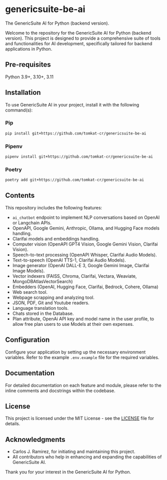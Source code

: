 # genericsuite-be-ai
The GenericSuite AI for Python (backend version).

Welcome to the repository for the GenericSuite AI for Python (backend version). This project is designed to provide a comprehensive suite of tools and functionalities for AI development, specifically tailored for backend applications in Python.

## Pre-requisites

Python 3.9+, 3.10+, 3.11

## Installation

To use GenericSuite AI in your project, install it with the following command(s):

### Pip
```bash
pip install git+https://github.com/tomkat-cr/genericsuite-be-ai
```

### Pipenv
```bash
pipenv install git+https://github.com/tomkat-cr/genericsuite-be-ai
```

### Poetry
```bash
poetry add git+https://github.com/tomkat-cr/genericsuite-be-ai
```

## Contents

This repository includes the following features:

- `ai_chatbot` endpoint to implement NLP conversations based on OpenAI or Langchain APIs.
- OpenAPI, Google Gemini, Anthropic, Ollama, and Hugging Face models handling.
- Clarifai models and embeddings handling.
- Computer vision (OpenAPI GPT4 Vision, Google Gemini Vision, Clarifai Vision).
- Speech-to-text processing (OpenAPI Whisper, Clarifai Audio Models).
- Text-to-speech (OpenAI TTS-1, Clarifai Audio Models).
- Image generator (OpenAI DALL-E 3, Google Gemini Image, Clarifai Image Models).
- Vector indexers (FAISS, Chroma, Clarifai, Vectara, Weaviate, MongoDBAtlasVectorSearch)
- Embedders (OpenAI, Hugging Face, Clarifai, Bedrock, Cohere, Ollama)
- Web search tool.
- Webpage scrapping and analyzing tool.
- JSON, PDF, Git and Youtube readers.
- Language translation tools.
- Chats stored in the Database.
- Plan attribute, OpenAi API key and model name in the user profile, to allow free plan users to use Models at their own expenses.

## Configuration

Configure your application by setting up the necessary environment variables. Refer to the example `.env.example` file for the required variables.

## Documentation

For detailed documentation on each feature and module, please refer to the inline comments and docstrings within the codebase.

## License

This project is licensed under the MIT License - see the [LICENSE](LICENSE) file for details.

## Acknowledgments

- Carlos J. Ramirez, for initiating and maintaining this project.
- All contributors who help in enhancing and expanding the capabilities of GenericSuite AI.

Thank you for your interest in the GenericSuite AI for Python.
